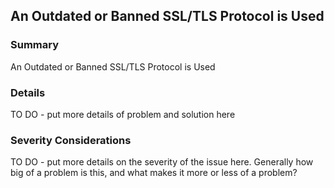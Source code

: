 ## An Outdated or Banned SSL/TLS Protocol is Used

### Summary
An Outdated or Banned SSL/TLS Protocol is Used

### Details
TO DO - put more details of problem and solution here

### Severity Considerations
TO DO - put more details on the severity of the issue here.  Generally how big of a problem is this, and what makes it more or less of a problem?

